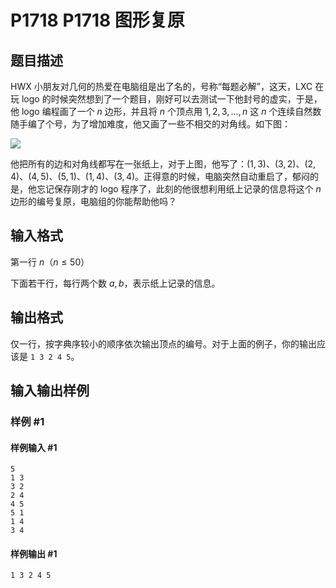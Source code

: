 # P1718 P1718 图形复原

## 题目描述

HWX 小朋友对几何的热爱在电脑组是出了名的，号称“每题必解”，这天，LXC 在玩 logo 的时候突然想到了一个题目，刚好可以去测试一下他封号的虚实，于是，他 logo 编程画了一个 $n$ 边形，并且将 $n$ 个顶点用 $1, 2, 3, \ldots, n$ 这 $n$ 个连续自然数随手编了个号，为了增加难度，他又画了一些不相交的对角线。如下图：

![](https://cdn.luogu.com.cn/upload/image_hosting/4g8ij0r9.png)

他把所有的边和对角线都写在一张纸上，对于上图，他写了：$(1, 3)$、$(3, 2)$、$(2, 4)$、$(4, 5)$、$(5, 1)$、$(1, 4)$、$(3, 4)$。正得意的时候，电脑突然自动重启了，郁闷的是，他忘记保存刚才的 logo 程序了，此刻的他很想利用纸上记录的信息将这个 $n$ 边形的编号复原，电脑组的你能帮助他吗？


## 输入格式

第一行 $n$（$n \le 50$）

下面若干行，每行两个数 $a, b$，表示纸上记录的信息。


## 输出格式

仅一行，按字典序较小的顺序依次输出顶点的编号。对于上面的例子，你的输出应该是 `1 3 2 4 5`。


## 输入输出样例

### 样例 #1

#### 样例输入 #1

```
5
1 3
3 2
2 4
4 5
5 1
1 4
3 4
```

#### 样例输出 #1

```
1 3 2 4 5
```
